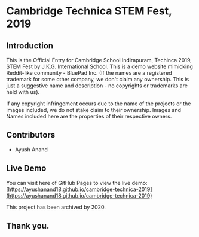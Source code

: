 # Cambridge Technica STEM Fest, 2019
## Introduction
This is the Official Entry for Cambridge School Indirapuram, Techinca 2019, STEM Fest by J.K.G. International School.
This is a demo website mimicking Reddit-like community - BluePad Inc. (If the names are a registered trademark for some other company, we don't claim any ownership. This is just a suggestive name and description - no copyrights or trademarks are held with us).

If any copyright infringement occurs due to the name of the projects or the images included, we do not stake claim to their ownership. Images and Names included here are the properties of their respective owners.

## Contributors
+ Ayush Anand

## Live Demo
You can visit here of GitHub Pages to view the live demo: [https://ayushanand18.github.io/cambridge-technica-2019](https://ayushanand18.github.io/cambridge-technica-2019)

This project has been archived by 2020.

## Thank you.
